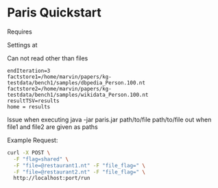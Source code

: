 # Paris Quickstart

Requires

Settings at

Can not read other than files 

```
endIteration=3
factstore1=/home/marvin/papers/kg-testdata/bench1/samples/dbpedia_Person.100.nt
factstore2=/home/marvin/papers/kg-testdata/bench1/samples/wikidata_Person.100.nt
resultTSV=results
home = results

```

Issue when executing java -jar paris.jar path/to/file path/to/file out
when file1 and file2 are given as paths



Example Request:




```bash
curl -X POST \
  -F "flag=shared" \
  -F "file=@restaurant1.nt" -F "file_flag=" \
  -F "file=@restaurant2.nt" -F "file_flag=" \
  http://localhost:port/run
```
